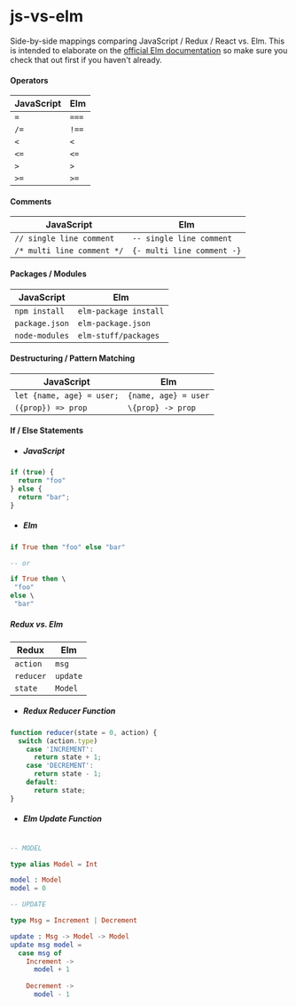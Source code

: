 # js-vs-elm
Side-by-side mappings comparing JavaScript / Redux / React vs. Elm.
This is intended to elaborate on the [official Elm documentation](http://elm-lang.org/docs/from-javascript)
so make sure you check that out first if you haven't already.

#### Operators

| JavaScript | Elm   |
| ---------- | ----- |
| `=`        | `===` |
| `/=`       | `!==` |
| `<`        | `<`   |
| `<=`       | `<=`  |
| `>`        | `>`   |
| `>=`       | `>=`  |

#### Comments

| JavaScript                 | Elm                        |
| -------------------------- | -------------------------- |
| `// single line comment`   | `-- single line comment`   |
| `/* multi line comment */` | `{- multi line comment -}` |

#### Packages / Modules

| JavaScript     | Elm                    |
| -------------- | ---------------------- |
| `npm install`  | `elm-package install`  |
| `package.json` | `elm-package.json`     |
| `node-modules` | `elm-stuff/packages`   |


#### Destructuring / Pattern Matching

| JavaScript                | Elm                  |
| ------------------------- | -------------------- |
| `let {name, age} = user;` | `{name, age} = user` |
| `({prop}) => prop`        | `\{prop} -> prop`    |

#### If / Else Statements

* ##### JavaScript
```javascript
if (true) {
  return "foo"
} else {
  return "bar";
}
```

* ##### Elm

```elm
if True then "foo" else "bar"

-- or

if True then \
 "foo"
else \
 "bar"
```

##### Redux vs. Elm

| Redux     | Elm      |
| --------- | -------- |
| `action`  | `msg`    |
| `reducer` | `update` |
| `state`   | `Model`  |

* ##### Redux Reducer Function

```javascript
function reducer(state = 0, action) {
  switch (action.type)
    case 'INCREMENT':
      return state + 1;
    case 'DECREMENT':
      return state - 1;
    default:
      return state;
}
```

* ##### Elm Update Function

```elm

-- MODEL

type alias Model = Int

model : Model
model = 0

-- UPDATE

type Msg = Increment | Decrement

update : Msg -> Model -> Model
update msg model =
  case msg of
    Increment ->
      model + 1
      
    Decrement ->
      model - 1
```